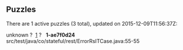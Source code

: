 ## Puzzles

There are 1 active puzzles (3 total), updated on 2015-12-09T11:56:37Z:

unknown ?
&nbsp;[1](https://github.com/sttc/stateful/issues/1) ?
&nbsp;&nbsp;**1-ae7f0d24** src/test/java/co/stateful/rest/ErrorRsITCase.java:55-55

